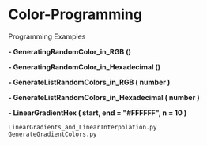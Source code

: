 # Color-Programming
Programming Examples

__- GeneratingRandomColor_in_RGB ()__

__- GeneratingRandomColor_in_Hexadecimal ()__

__- GenerateListRandomColors_in_RGB ( number )__

__- GenerateListRandomColors_in_Hexadecimal ( number )__

__- LinearGradientHex ( start, end = "#FFFFFF", n = 10 )__

    LinearGradients_and_LinearInterpolation.py
    GenerateGradientColors.py
